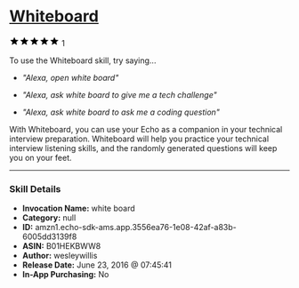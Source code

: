 # [Whiteboard](http://alexa.amazon.com/#skills/amzn1.echo-sdk-ams.app.3556ea76-1e08-42af-a83b-6005dd3139f8)
![5 stars](../../images/ic_star_black_18dp_1x.png)![5 stars](../../images/ic_star_black_18dp_1x.png)![5 stars](../../images/ic_star_black_18dp_1x.png)![5 stars](../../images/ic_star_black_18dp_1x.png)![5 stars](../../images/ic_star_black_18dp_1x.png) 1

To use the Whiteboard skill, try saying...

* *"Alexa, open white board"*

* *"Alexa, ask white board to give me a tech challenge"*

* *"Alexa, ask white board to ask me a coding question"*

With Whiteboard, you can use your Echo as a companion in your technical interview preparation.  Whiteboard will help you practice your technical interview listening skills, and the randomly generated questions will keep you on your feet.

***

### Skill Details

* **Invocation Name:** white board
* **Category:** null
* **ID:** amzn1.echo-sdk-ams.app.3556ea76-1e08-42af-a83b-6005dd3139f8
* **ASIN:** B01HEKBWW8
* **Author:** wesleywillis
* **Release Date:** June 23, 2016 @ 07:45:41
* **In-App Purchasing:** No
